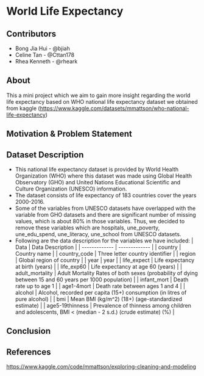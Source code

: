 # World Life Expectancy

## Contributors
- Bong Jia Hui - @bjiah
- Celine Tan - @Cttan178
- Rhea Kenneth - @rheark

## About
This a mini project which we aim to gain more insight regarding the world life expectancy based on WHO national life expectancy dataset we obtained from kaggle (https://www.kaggle.com/datasets/mmattson/who-national-life-expectancy)

## Motivation & Problem Statement


## Dataset Description
- This national life expectancy dataset is provided by World Health Organization (WHO) where this dataset was made using Global Health Observatory (GHO) and United Nations Educational Scientific and Culture Organization (UNESCO) information.
- The dataset consists of life expectancy of 183 countries cover the years 2000-2016.
- Some of the variables from UNESCO datasets have overlapped with the variable from GHO datasets and there are significant number of missing values, which is about 80% in those variables. Thus, we decided to remove these variables which are hospitals, une_poverty, une_edu_spend, une_literacy, une_school from UNESCO datasets.
- Following are the data description for the variables we have included:
| Data  | Data Description |
| ------------- | ------------- |
| country | Country name  |
| country_code  | Three letter country identifier  |
| region | Global region of country |
| year | year |
| life_expect | Life expectancy at birth (years) |
| life_exp60 | Life expectancy at age 60 (years) |
| adult_mortality | Adult Mortality Rates of both sexes (probability of dying between 15 and 60 years per 1000 population) |
| infant_mort | Death rate up to age 1 |
| age1-4mort | Death rate between ages 1 and 4 |
| alcohol | Alcohol, recorded per capita (15+) consumption (in litres of pure alcohol) |
| bmi | Mean BMI (kg/m^2) (18+) (age-standardized estimate) |
| age5-19thinness | Prevalence of thinness among children and adolescents, BMI < (median - 2 s.d.) (crude estimate) (%) |


## Conclusion

## References
https://www.kaggle.com/code/mmattson/exploring-cleaning-and-modeling


